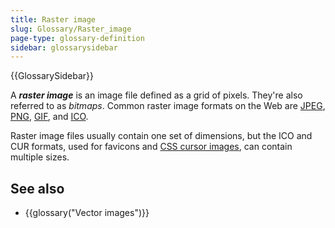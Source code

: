 ```yaml
---
title: Raster image
slug: Glossary/Raster_image
page-type: glossary-definition
sidebar: glossarysidebar
---
```


{{GlossarySidebar}}

A **_raster image_** is an image file defined as a grid of pixels. They're also referred to as _bitmaps_. Common raster image formats on the Web are [JPEG](/en-US/docs/Glossary/JPEG), [PNG](/en-US/docs/Glossary/PNG), [GIF](/en-US/docs/Glossary/GIF), and [ICO](<https://en.wikipedia.org/wiki/ICO_(file_format)>).

Raster image files usually contain one set of dimensions, but the ICO and CUR formats, used for favicons and [CSS cursor images](/en-US/docs/Web/CSS/cursor), can contain multiple sizes.

## See also

- {{glossary("Vector images")}}

